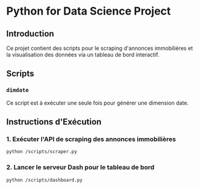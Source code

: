 # Python for Data Science Project

## Introduction
Ce projet contient des scripts pour le scraping d'annonces immobilières et la visualisation des données via un tableau de bord interactif.

## Scripts

### `dimdate`
Ce script est à exécuter une seule fois pour générer une dimension date.

## Instructions d'Exécution

### 1. Exécuter l'API de scraping des annonces immobilières
```bash
python /scripts/scraper.py
```

### 2. Lancer le serveur Dash pour le tableau de bord
```bash
python /scripts/dashboard.py
```